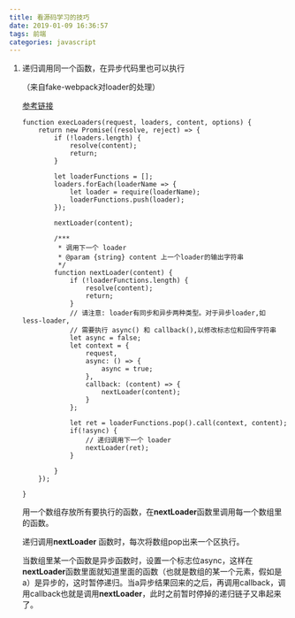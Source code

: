 ```yaml
---
title: 看源码学习的技巧
date: 2019-01-09 16:36:57
tags: 前端
categories: javascript
---
```


1. 递归调用同一个函数，在异步代码里也可以执行

   （来自fake-webpack对loader的处理）

   [参考链接](https://github.com/youngwind/fake-webpack)

   ```
   function execLoaders(request, loaders, content, options) {
       return new Promise((resolve, reject) => {
           if (!loaders.length) {
               resolve(content);
               return;
           }

           let loaderFunctions = [];
           loaders.forEach(loaderName => {
               let loader = require(loaderName);
               loaderFunctions.push(loader);
           });

           nextLoader(content);

           /***
            * 调用下一个 loader
            * @param {string} content 上一个loader的输出字符串
            */
           function nextLoader(content) {
               if (!loaderFunctions.length) {
                   resolve(content);
                   return;
               }
               // 请注意: loader有同步和异步两种类型。对于异步loader,如 less-loader,
               // 需要执行 async() 和 callback(),以修改标志位和回传字符串
               let async = false;
               let context = {
                   request,
                   async: () => {
                       async = true;
                   },
                   callback: (content) => {
                       nextLoader(content);
                   }
               };

               let ret = loaderFunctions.pop().call(context, content);
               if(!async) {
                   // 递归调用下一个 loader
                   nextLoader(ret);
               }

           }
       });

   }
   ```

   用一个数组存放所有要执行的函数，在**nextLoader**函数里调用每一个数组里的函数。

   递归调用**nextLoader** 函数时，每次将数组pop出来一个区执行。

   当数组里某一个函数是异步函数时，设置一个标志位async，这样在**nextLoader**函数里面就知道里面的函数（也就是数组的某一个元素，假如是a）是异步的，这时暂停递归。当a异步结果回来的之后，再调用callback，调用callback也就是调用**nextLoader**，此时之前暂时停掉的递归链子又串起来了。